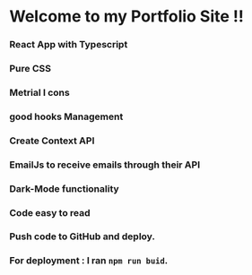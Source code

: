 # Welcome to my Portfolio Site !!

### React App with Typescript

### Pure CSS

### Metrial I cons

### good hooks Management

### Create Context API

### EmailJs to receive emails through their API

### Dark-Mode functionality

### Code easy to read

### Push code to GitHub and deploy.

### For deployment : I ran `npm run buid`.
